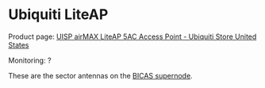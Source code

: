 # Ubiquiti LiteAP

Product page: [UISP airMAX LiteAP 5AC Access Point - Ubiquiti Store United States](https://store.ui.com/us/en/products/lap-120)

Monitoring: ?

These are the sector antennas on the [BICAS supernode](../networking/supernodes/bicas.md).

